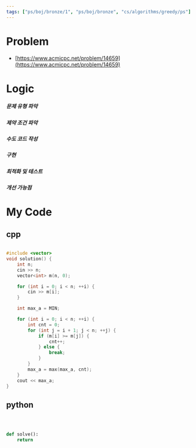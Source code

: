 ```yaml
---
tags: ["ps/boj/bronze/1", "ps/boj/bronze", "cs/algorithms/greedy/ps"]
---
```


# Problem
- [https://www.acmicpc.net/problem/14659](https://www.acmicpc.net/problem/14659)

# Logic
##### 문제 유형 파악

##### 제약 조건 파악

##### 수도 코드 작성

##### 구현

##### 최적화 및 테스트

##### 개선 가능점

# My Code

## cpp

```cpp title="boj/14659.cpp"

#include <vector>
void solution() {
    int n;
    cin >> n;
    vector<int> m(n, 0);

    for (int i = 0; i < n; ++i) {
        cin >> m[i];
    }

    int max_a = MIN;

    for (int i = 0; i < n; ++i) {
        int cnt = 0;
        for (int j = i + 1; j < n; ++j) {
            if (m[i] >= m[j]) {
                cnt++;
            } else {
                break;
            }
        }
        max_a = max(max_a, cnt);
    }
    cout << max_a;
}


```

## python

```python title="boj/14659.py"



def solve():
    return


```
